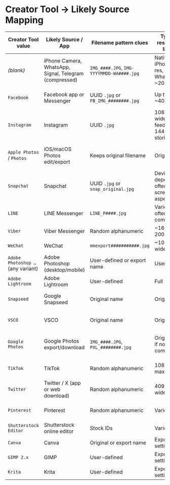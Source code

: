 # Creator Tool → Likely Source Mapping

| Creator Tool value                | Likely Source / App               | Filename pattern clues | Typical resolution limits | Notes |
|------------------------------------|------------------------------------|------------------------|---------------------------|-------|
| *(blank)*                          | iPhone Camera, WhatsApp, Signal, Telegram (compressed) | `IMG_####.JPG`, `IMG-YYYYMMDD-WA####.jpg` | Native iPhone full res, WhatsApp ~2048px | Needs other EXIF clues for certainty |
| `Facebook`                         | Facebook app or Messenger         | UUID `.jpg` or `FB_IMG_########.jpg` | Up to ~4096px | Preserves DateTimeOriginal, strips GPS |
| `Instagram`                        | Instagram                         | UUID `.jpg` | 1080px wide for feed, up to 1440px for stories | Cropped/aspect ratio fixed |
| `Apple Photos` / `Photos`          | iOS/macOS Photos edit/export      | Keeps original filename | Original res | Set when image is edited or exported via Photos |
| `Snapchat`                         | Snapchat                          | UUID `.jpg` or `snap_original.jpg` | Device-dependent, often screen aspect | Date often reset to send time |
| `LINE`                              | LINE Messenger                    | `LINE_P####.jpg` | Varies, often compressed | Strips GPS, may keep DateTimeOriginal |
| `Viber`                             | Viber Messenger                   | Random alphanumeric   | ~1600–2000px | Strips most EXIF |
| `WeChat`                            | WeChat                            | `mmexport###########.jpg` | ~1080px wide default | Compression-heavy |
| `Adobe Photoshop …` (any variant)  | Adobe Photoshop (desktop/mobile)   | User-defined or export name | User choice | Full EXIF unless stripped on export |
| `Adobe Lightroom`                  | Adobe Lightroom                   | User-defined | Full EXIF | Adds full XMP data |
| `Snapseed`                         | Google Snapseed                   | Original name | Original res | Often adds Snapseed XMP namespace |
| `VSCO`                             | VSCO                               | Original name | Original res | Adds VSCO-specific XMP tags |
| `Google Photos`                    | Google Photos export/download     | `IMG_####.JPG`, `PXL_########.jpg` | Original res if not compressed | Sometimes replaces Software tag with “Google” |
| `TikTok`                           | TikTok                            | Random alphanumeric   | 1080px tall max | Rare on still images; more for video frames |
| `Twitter`                          | Twitter / X (app or web download) | Random alphanumeric   | 4096px wide max | Strips most EXIF |
| `Pinterest`                        | Pinterest                         | Random alphanumeric   | Varies | Usually stripped EXIF except Creator Tool |
| `Shutterstock Editor`              | Shutterstock online editor        | Stock IDs             | Varies | Adds stock license data |
| `Canva`                            | Canva                             | Original or export name | Export settings | Adds Canva XMP namespace |
| `GIMP 2.x`                         | GIMP                               | User-defined          | Export settings | Linux image editing |
| `Krita`                            | Krita                              | User-defined          | Export settings | Often in creative workflows |
